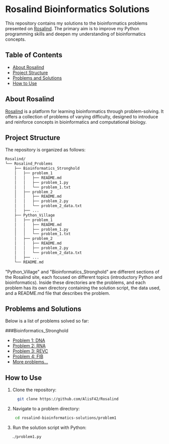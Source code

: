 # Rosalind Bioinformatics Solutions

This repository contains my solutions to the bioinformatics problems presented on [Rosalind](http://rosalind.info/). The primary aim is to improve my Python programming skills and deepen my understanding of bioinformatics concepts.

## Table of Contents

- [About Rosalind](#about-rosalind)
- [Project Structure](#project-structure)
- [Problems and Solutions](#problems-and-solutions)
- [How to Use](#how-to-use)

## About Rosalind

[Rosalind](http://rosalind.info/) is a platform for learning bioinformatics through problem-solving. It offers a collection of problems of varying difficulty, designed to introduce and reinforce concepts in bioinformatics and computational biology.

## Project Structure
The repository is organized as follows:
```bash
Rosalind/
└── Rosalind_Problems
    ├── Bioinformatics_Stronghold
    │   ├── problem_1
    │   │   ├── README.md
    │   │   ├── problem_1.py
    │   │   └── problem_1.txt
    │   ├── problem_2
    │   │   ├── README.md
    │   │   ├── problem_2.py
    │   │   └── problem_2_data.txt
    │   ├── ...
    ├── Python_Village
    │   ├── problem_1
    │   │   ├── README.md
    │   │   ├── problem_1.py
    │   │   └── problem_1.txt
    │   ├── problem_2
    │   │   ├── README.md
    │   │   ├── problem_2.py
    │   │   └── problem_2_data.txt
    │   ├── ...
    └── README.md
```      
"Python_Village" and "Bioinformatics_Stronghold" are different sections of the Rosalind site, each focused on different topics (introductory Python and bioinformatics). Inside these directories are the problems, and each problem has its own directory containing the solution script, the data used, and a README.md file that describes the problem.

## Problems and Solutions

Below is a list of problems solved so far:

###Bioinformatics_Stronghold
- [Problem 1: DNA](Rosalind_Problems/Bioinformatics_Stronghold/1_DNA/)
- [Problem 2: RNA](Rosalind_Problems/Bioinformatics_Stronghold/2_RNA/)
- [Problem 3: REVC](Rosalind_Problems/Bioinformatics_Stronghold/3_REVC/)
- [Problem 4: FIB](Rosalind_Problems/Bioinformatics_Stronghold/4_FIB/)
- [More problems...](#)

## How to Use

1. Clone the repository:
   ```bash
     git clone https://github.com/AlisF42/Rosalind
2. Navigate to a problem directory:
   ```bash
    cd rosalind-bioinformatics-solutions/problem1
3. Run the solution script with Python:
  ```bash
     ./problem1.py
